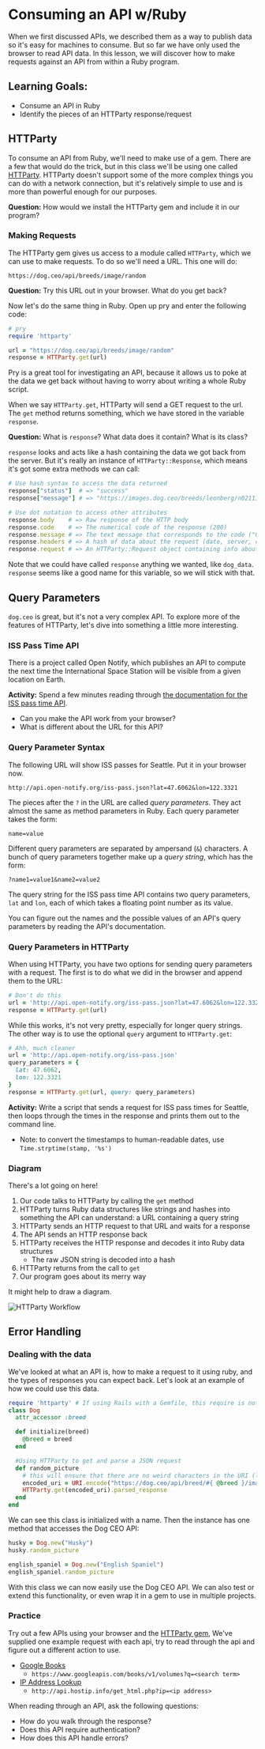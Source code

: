 # Consuming an API w/Ruby

When we first discussed APIs, we described them as a way to publish data so it's easy for machines to consume. But so far we have only used the browser to read API data. In this lesson, we will discover how to make requests against an API from within a Ruby program.

## Learning Goals:
- Consume an API in Ruby
- Identify the pieces of an HTTParty response/request

## HTTParty

To consume an API from Ruby, we'll need to make use of a gem. There are a few that would do the trick, but in this class we'll be using one called [HTTParty](https://github.com/jnunemaker/httparty). HTTParty doesn't support some of the more complex things you can do with a network connection, but it's relatively simple to use and is more than powerful enough for our purposes.

**Question:** How would we install the HTTParty gem and include it in our program?

### Making Requests

The HTTParty gem gives us access to a module called `HTTParty`, which we can use to make requests. To do so we'll need a URL. This one will do:

```
https://dog.ceo/api/breeds/image/random
```

**Question:** Try this URL out in your browser. What do you get back?

Now let's do the same thing in Ruby. Open up pry and enter the following code:

```ruby
# pry
require 'httparty'

url = "https://dog.ceo/api/breeds/image/random"
response = HTTParty.get(url)
```

Pry is a great tool for investigating an API, because it allows us to poke at the data we get back without having to worry about writing a whole Ruby script.

When we say `HTTParty.get`, HTTParty will send a GET request to the url. The `get` method returns something, which we have stored in the variable `response`.

**Question:** What is `response`? What data does it contain? What is its class?

`response` looks and acts like a hash containing the data we got back from the server. But it's really an instance of `HTTParty::Response`, which means it's got some extra methods we can call:

```ruby
# Use hash syntax to access the data returned
response["status"]  # => "success"
response["message"] # => "https://images.dog.ceo/breeds/leonberg/n02111129_892.jpg"

# Use dot notation to access other attributes
response.body    # => Raw response of the HTTP body
response.code    # => The numerical code of the response (200)
response.message # => The text message that corresponds to the code ("OK")
response.headers # => A hash of data about the request (date, server, content-type)
response.request # => An HTTParty::Request object containing info about what we sent to the server
```

Note that we could have called `response` anything we wanted, like `dog_data`. `response` seems like a good name for this variable, so we will stick with that.

## Query Parameters

`dog.ceo` is great, but it's not a very complex API. To explore more of the features of HTTParty, let's dive into something a little more interesting.

### ISS Pass Time API

There is a project called Open Notify, which publishes an API to compute the next time the International Space Station will be visible from a given location on Earth.

**Activity:** Spend a few minutes reading through [the documentation for the ISS pass time API](http://open-notify.org/Open-Notify-API/ISS-Pass-Times/).
- Can you make the API work from your browser?
- What is different about the URL for this API?

### Query Parameter Syntax

The following URL will show ISS passes for Seattle. Put it in your browser now.

```
http://api.open-notify.org/iss-pass.json?lat=47.6062&lon=122.3321
```

The pieces after the `?` in the URL are called _query parameters_. They act almost the same as method parameters in Ruby. Each query parameter takes the form:

```
name=value
```

Different query parameters are separated by ampersand (`&`) characters. A bunch of query parameters together make up a _query string_, which has the form:

```
?name1=value1&name2=value2
```

The query string for the ISS pass time API contains two query parameters, `lat` and `lon`, each of which takes a floating point number as its value.

You can figure out the names and the possible values of an API's query parameters by reading the API's documentation.

### Query Parameters in HTTParty

When using HTTParty, you have two options for sending query parameters with a request. The first is to do what we did in the browser and append them to the URL:

```ruby
# Don't do this
url = 'http://api.open-notify.org/iss-pass.json?lat=47.6062&lon=122.3321'
response = HTTParty.get(url)
```

While this works, it's not very pretty, especially for longer query strings. The other way is to use the optional `query` argument to `HTTParty.get`:

```ruby
# Ahh, much cleaner
url = 'http://api.open-notify.org/iss-pass.json'
query_parameters = {
  lat: 47.6062,
  lon: 122.3321
}
response = HTTParty.get(url, query: query_parameters)
```

**Activity:** Write a script that sends a request for ISS pass times for Seattle, then loops through the times in the response and prints them out to the command line.
- Note: to convert the timestamps to human-readable dates, use `Time.strptime(stamp, '%s')`

### Diagram

There's a lot going on here!

1. Our code talks to HTTParty by calling the `get` method
1. HTTParty turns Ruby data structures like strings and hashes into something the API can understand: a URL containing a query string
1. HTTParty sends an HTTP request to that URL and waits for a response
1. The API sends an HTTP response back
1. HTTParty receives the HTTP response and decodes it into Ruby data structures
    - The raw JSON string is decoded into a hash
1. HTTParty returns from the call to `get`
1. Our program goes about its merry way

It might help to draw a diagram. 

![HTTParty Workflow](images/api-httparty-workflow.svg)

## Error Handling





### Dealing with the data

We've looked at what an API is, how to make a request to it using ruby, and the types of responses you can expect back. Let's look at an example of how we could use this data.
```ruby
require 'httparty' # If using Rails with a Gemfile, this require is not needed
class Dog
  attr_accessor :breed

  def initialize(breed)
    @breed = breed
  end

  #Using HTTParty to get and parse a JSON request
  def random_picture
    # this will ensure that there are no weird characters in the URI (like a space in the breed name)
    encoded_uri = URI.encode("https://dog.ceo/api/breed/#{ @breed }/images/random")   
    HTTParty.get(encoded_uri).parsed_response
  end
end
```

We can see this class is initialized with a name. Then the instance has one method that accesses the Dog CEO API:
```ruby
husky = Dog.new("Husky")
husky.random_picture

english_spaniel = Dog.new("English Spaniel")
english_spaniel.random_picture
```

With this class we can now easily use the Dog CEO API. We can also test or extend this functionality, or even wrap it in a gem to use in multiple projects.

### Practice

Try out a few APIs using your browser and the [HTTParty gem](https://github.com/jnunemaker/httparty), We've supplied one example request with each api, try to read through the api and figure out a different action to use.

- [Google Books](https://developers.google.com/books/docs/v1/getting_started)
    - `https://www.googleapis.com/books/v1/volumes?q=<search term>`
- [IP Address Lookup](http://www.hostip.info/use.html)
    - `http://api.hostip.info/get_html.php?ip=<ip address>`
    
When reading through an API, ask the following questions:
- How do you walk through the response?
- Does this API require authentication?
- How does this API handle errors?
